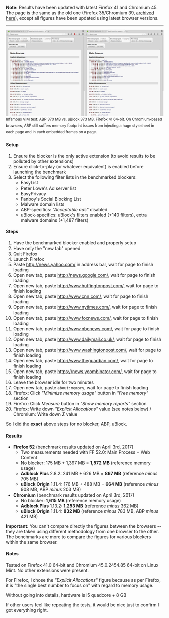 **Note:** Results have been updated with latest Firefox 41 and Chromium 45. The page is the same as the old one (Firefox 35/Chromium 39, [archived here](https://github.com/gorhill/uBlock/wiki/Firefox-version:-benchmarking-memory-footprint-(2015-03-07))), except all figures have been updated using latest browser versions.

***

[![Vim test](https://raw.githubusercontent.com/gorhill/uBlock/master/doc/benchmarks/vim-test-abp-vs-ublock.png)](https://raw.githubusercontent.com/gorhill/uBlock/master/doc/benchmarks/vim-test-abp-vs-ublock.png)<br><sup>Infamous VIM test: ABP 370 MB vs. uBlock 373 MB. Firefox 41 64-bit. On Chromium-based browsers, ABP still suffers memory footprint issues from injecting a huge stylesheet in each page and in each embedded frames on a page.</sup>

#### Setup

1. Ensure the blocker is the only active extension (to avoid results to be polluted by other extensions)
1. Ensure click-to-play (or whatever equivalent) is enabled before launching the benchmark
1. Select the following filter lists in the benchmarked blockers:
    - EasyList
    - Peter Lowe's Ad server list
    - EasyPrivacy
    - Fanboy's Social Blocking List
    - Malware domain lists
    - ABP-specifics: _"Acceptable ads"_ disabled
    - uBlock-specifics: uBlock's filters enabled (+140 filters), extra malware domains (+1,487 filters)

#### Steps

1. Have the benchmarked blocker enabled and properly setup
1. Have only the "new tab" opened
1. Quit Firefox
1. Launch Firefox
1. Paste <http://news.yahoo.com/> in address bar, wait for page to finish loading
1. Open new tab, paste <http://news.google.com/>, wait for page to finish loading
1. Open new tab, paste <http://www.huffingtonpost.com/>, wait for page to finish loading
1. Open new tab, paste <http://www.cnn.com/>, wait for page to finish loading
1. Open new tab, paste <http://www.nytimes.com/>, wait for page to finish loading
1. Open new tab, paste <http://www.foxnews.com/>, wait for page to finish loading
1. Open new tab, paste <http://www.nbcnews.com/>, wait for page to finish loading
1. Open new tab, paste <http://www.dailymail.co.uk/>, wait for page to finish loading
1. Open new tab, paste <http://www.washingtonpost.com/>, wait for page to finish loading
1. Open new tab, paste <http://www.theguardian.com/>, wait for page to finish loading
1. Open new tab, paste <https://news.ycombinator.com/>, wait for page to finish loading
1. Leave the browser idle for two minutes
1. Open new tab, paste `about:memory`, wait for page to finish loading
1. Firefox: Click _"Minimize memory usage"_ button in _"Free memory"_ section
1. Firefox: Click _Measure_ button in _"Show memory reports"_ section
1. Firefox: Write down _"Explicit Allocations"_ value (see notes below) / Chromium: Write down _Σ_ value

So I did the **exact** above steps for no blocker, ABP, uBlock.

#### Results

- **Firefox 52** (benchmark results updated on April 3rd, 2017)
    - Two measurements needed with FF 52.0: Main Process + Web Content
    - No blocker: 175 MB + 1,397 MB = **1,572 MB** (reference memory usage)
    - **Adblock Plus** 2.8.2: 241 MB + 626 MB = **867 MB** (reference _minus_ 705 MB)
    - **uBlock Origin** 1.11.4: 176 MB + 488 MB = **664 MB** (reference _minus_ 908 MB, ABP _minus_ 203 MB)
- **Chromium** (benchmark results updated on April 3rd, 2017)
    - No blocker: **1,615 MB** (reference memory usage)
    - **Adblock Plus** 1.13.2: **1,253 MB** (reference _minus_ 362 MB)
    - **uBlock Origin** 1.11.4: **832 MB** (reference _minus_ 783 MB, ABP _minus_ 421 MB)

**Important:** You can't compare directly the figures between the browsers -- they are taken using different methodology from one browser to the other. The benchmarks are more to compare the figures for various blockers within the same browser.

#### Notes

Tested on Firefox 41.0 64-bit and Chromium 45.0.2454.85 64-bit on Linux Mint. No other extensions were present.

For Firefox, I chose the _"Explicit Allocations"_  figure because as per Firefox, it is "the single best number to focus on" with regard to memory usage.

Without going into details, hardware is i5 quadcore + 8 GB

If other users feel like repeating the tests, it would be nice just to confirm I got everything right.
